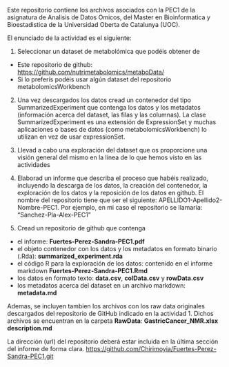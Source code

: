 Este repositorio contiene los archivos asociados con la PEC1 de la asignatura de Analisis de Datos Omicos, del Master en Bioinformatica y Bioestadistica de la Universidad Oberta de Catalunya (UOC).

El enunciado de la actividad es el siguiente:

1. Seleccionar un dataset de metabolómica que podéis obtener de
* Este repositorio de github: https://github.com/nutrimetabolomics/metaboData/
* Si lo preferís podéis usar algún dataset del repositorio metabolomicsWorkbench

2. Una vez descargados los datos cread un contenedor del tipo SummarizedExperiment que contenga los datos y los metadatos (información acerca del dataset, las filas y las columnas). La clase SummarizedExperiment es una extensión de ExpressionSet y muchas aplicaciones o bases de datos (como metabolomicsWorkbench) lo utilizan en vez de usar expressionSet.

3. Llevad a cabo una exploración del dataset que os proporcione una visión general del mismo en la línea de lo que hemos visto en las actividades

4. Elaborad un informe que describa el proceso que habéis realizado, incluyendo la descarga de los datos, la creación del contenedor, la exploración de los datos y la reposición de los datos en github. El nombre del repositorio tiene que ser el siguiente: APELLIDO1-Apellido2-Nombre-PEC1. Por ejemplo, en mi caso el repositorio se llamaría: “Sanchez-Pla-Alex-PEC1”

5. Cread un repositorio de github que contenga

* el informe: **Fuertes-Perez-Sandra-PEC1.pdf**
* el objeto contenedor con los datos y los metadatos en formato binario (.Rda): **summarized_experiment.rda**
* el código R para la exploración de los datos: contenido en el informe markdown **Fuertes-Perez-Sandra-PEC1.Rmd**
* los datos en formato texto: **data.csv**, **colData.csv** y **rowData.csv**
* los metadatos acerca del dataset en un archivo markdown: **metadata.md**

Ademas, se incluyen tambien los archivos con los raw data originales descargados del repositorio de GitHub indicado en la actividad 1. Dichos archivos se encuentran en la carpeta **RawData**:
**GastricCancer_NMR.xlsx**
**description.md**

La dirección (url) del repositorio deberá estar incluida en la última sección del informe de forma clara.
https://github.com/Chirimoyia/Fuertes-Perez-Sandra-PEC1.git
